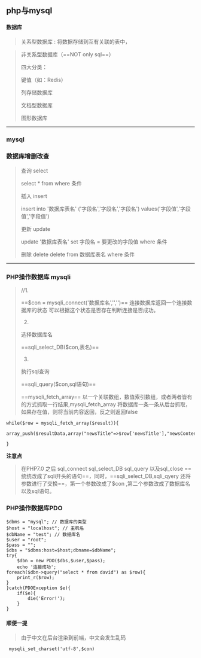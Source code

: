## php与mysql
#### 数据库
> 关系型数据库 : 将数据存储到互有关联的表中，
>

> 非关系型数据库（==NOT only sql==）
>
>四大分类：
>
>键值（如：Redis）
>
>列存储数据库
>
> 文档型数据库
>
>图形数据库

---
### mysql
### 数据库增删改查
> 查询 select
>
> select * from where 条件
>
> 插入 insert
> 
>insert into '数据库表名' ('字段名','字段名','字段名') values('字段值','字段值','字段值')
>
> 更新 update
>
> update '数据库表名' set 字段名 = 要更改的字段值 where 条件
>
> 删除 delete
> delete from 数据库表名 where 条件
---
### PHP操作数据库 mysqli
> //1.
>
> ==$con = mysqli_connect('数据库名','','')== 连接数据库返回一个连接数据库的状态 可以根据这个状态是否存在判断连接是否成功。
>
>2.
> 选择数据库名
>
> ==sqli_select_DB($con,表名)==
>
>3.
> 执行sql查询
>
> ==sqli_query($con,sql语句)==
>
> ==mysqli_fetch_array== 以一个关联数组，数值索引数组，或者两者皆有的方式抓取一行结果,mysqli_fetch_array 将数据库一条一条从后台抓取，如果存在值，则将当前内容返回，反之则返回false

```
while($row = mysqli_fetch_array($result)){
    array_push($resultData,array("newsTitle"=>$row['newsTitle'],"newsContent"=>$row['newsContent']));
   
}
```


>
**注意点**
> 在PHP7.0 之后 sql_connect sql_select_DB sql_query 以及sql_close ==统统改成了sqli开头的语句==，同时，==sqli_select_DB,sqli_qyery 还将参数进行了交换==，第一个参数改成了$con ,第二个参数改成了数据库名以及sql语句。

>

### PHP操作数据库PDO


```
$dbms = "mysql"; // 数据库的类型
$host = "localhost"; // 主机名
$dbName = "test"; // 数据库名
$user = "root";
$pass = "";
$dbs = "$dbms:host=$host;dbname=$dbName";
try{
    $dbn = new PDO($dbs,$user,$pass);
    echo '连接成功';
foreach($dbn->query("select * from david") as $row){
    print_r($row);
}
}catch(PDOException $e){
    if($e){
        die('Error!');
    }
}
```



#### 顺便一提
> 由于中文在后台渲染到前端，中文会发生乱码

```
 mysqli_set_charset('utf-8',$con)
```







